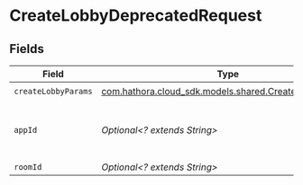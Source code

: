 # CreateLobbyDeprecatedRequest


## Fields

| Field                                                                                             | Type                                                                                              | Required                                                                                          | Description                                                                                       | Example                                                                                           |
| ------------------------------------------------------------------------------------------------- | ------------------------------------------------------------------------------------------------- | ------------------------------------------------------------------------------------------------- | ------------------------------------------------------------------------------------------------- | ------------------------------------------------------------------------------------------------- |
| `createLobbyParams`                                                                               | [com.hathora.cloud_sdk.models.shared.CreateLobbyParams](../../models/shared/CreateLobbyParams.md) | :heavy_check_mark:                                                                                | N/A                                                                                               |                                                                                                   |
| `appId`                                                                                           | *Optional<? extends String>*                                                                      | :heavy_minus_sign:                                                                                | N/A                                                                                               | app-af469a92-5b45-4565-b3c4-b79878de67d2                                                          |
| `roomId`                                                                                          | *Optional<? extends String>*                                                                      | :heavy_minus_sign:                                                                                | N/A                                                                                               | 2swovpy1fnunu                                                                                     |